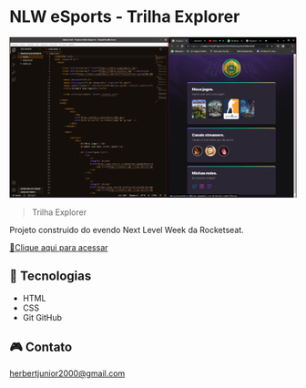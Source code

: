 # NLW eSports - Trilha Explorer

![preview](./.github/preview.png)

>Trilha Explorer

Projeto construido do evendo Next Level Week da Rocketseat.

[🔗Clique aqui para acessar](https://herbert2003.github.io/Projeto-NLW-eEsports/)

## 👾 Tecnologias 

- HTML
- CSS
- Git GitHub

## 🎮 Contato

herbertjunior2000@gmail.com